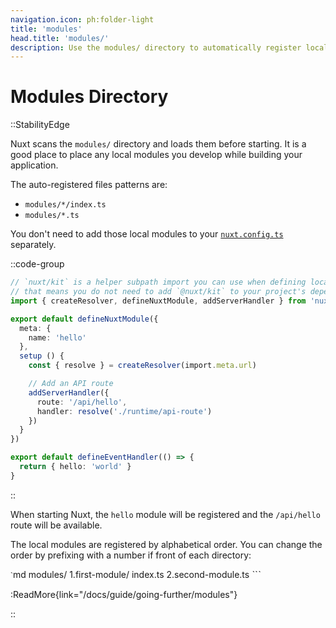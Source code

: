 ```yaml
---
navigation.icon: ph:folder-light
title: 'modules'
head.title: 'modules/'
description: Use the modules/ directory to automatically register local modules within your application.
---
```


# Modules Directory

::StabilityEdge

Nuxt scans the `modules/` directory and loads them before starting. It is a good place to place any local modules you develop while building your application.

The auto-registered files patterns are:
- `modules/*/index.ts`
- `modules/*.ts`

You don't need to add those local modules to your [`nuxt.config.ts`](/docs/guide/directory-structure/nuxt.config) separately.

::code-group
```ts [modules/hello/index.ts]
// `nuxt/kit` is a helper subpath import you can use when defining local modules
// that means you do not need to add `@nuxt/kit` to your project's dependencies
import { createResolver, defineNuxtModule, addServerHandler } from 'nuxt/kit'

export default defineNuxtModule({
  meta: {
    name: 'hello'
  },
  setup () {
    const { resolve } = createResolver(import.meta.url)

    // Add an API route
    addServerHandler({
      route: '/api/hello',
      handler: resolve('./runtime/api-route')
    })
  }
})
```
```ts [modules/hello/runtime/api-route.ts]
export default defineEventHandler(() => {
  return { hello: 'world' }
}
```
::

When starting Nuxt, the `hello` module will be registered and the `/api/hello` route will be available.

The local modules are registered by alphabetical order. You can change the order by prefixing with a number if front of each directory:

`ˋ`md
modules/
  1.first-module/
    index.ts
  2.second-module.ts
ˋ`ˋ

:ReadMore{link="/docs/guide/going-further/modules"}

::
